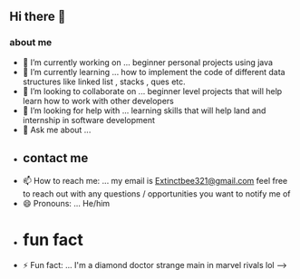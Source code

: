## Hi there 👋



### about me 
- 🔭 I’m currently working on ... beginner personal projects using java
- 🌱 I’m currently learning ... how to implement the code of different data structures like linked list , stacks , ques etc.
- 👯 I’m looking to collaborate on ... beginner level projects that will help learn how to work with other developers
- 🤔 I’m looking for help with ... learning skills that will help land and internship in software development 
- 💬 Ask me about ...
- ## contact me
-  📫 How to reach me: ... my email is Extinctbee321@gmail.com feel free to reach out with any questions / opportunities you want to notify me of
- 😄 Pronouns: ... He/him
- # fun fact
- ⚡ Fun fact: ... I'm a diamond doctor strange main in marvel rivals lol
-->
